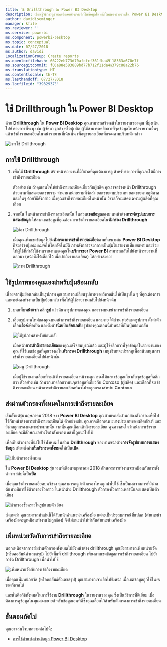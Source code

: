 ```yaml
---
title: ใช้ Drillthrough ใน Power BI Desktop
description: เรียนรู้วิธีการดูรายละเอียดอย่างเจาะลึกในข้อมูลในหน้าใหม่ของรายงานใน Power BI Desktop
author: davidiseminger
manager: kfile
ms.reviewer: ''
ms.service: powerbi
ms.component: powerbi-desktop
ms.topic: conceptual
ms.date: 07/27/2018
ms.author: davidi
LocalizationGroup: Create reports
ms.openlocfilehash: 66222eb773d70afcfcf361fba49118363a670e7f
ms.sourcegitcommit: f01a88e583889bd77b712f11da4a379c88a22b76
ms.translationtype: HT
ms.contentlocale: th-TH
ms.lasthandoff: 07/27/2018
ms.locfileid: "39329373"
---
```

# <a name="use-drillthrough-in-power-bi-desktop"></a>ใช้ Drillthrough ใน Power BI Desktop
ด้วย **Drillthrough** ใน **Power BI Desktop** คุณสามารถสร้างหน้าในรายงานของคุณ ที่มุ่งเน้นไปยังรายการที่ระบุ เช่น ผู้จัดหา ลูกค้า หรือผู้ผลิต ผู้ใช้สามารถคลิกขวาที่จุดข้อมูลในหน้ารายงานอื่นๆ แล้วเข้าถึงรายละเอียดในหน้ารายงานที่เน้นนั้น เพื่อดูรายละเอียดที่กรองตามบริบทดังกล่าว

![การใช้ Drillthrough](media/desktop-drillthrough/drillthrough_01.png)

## <a name="using-drillthrough"></a>การใช้ Drillthrough
1. เพื่อใช้ **Drillthrough** สร้างหน้ารายงานที่มีวิชวลที่คุณต้องการดู สำหรับรายการที่คุณจะให้มีการเข้าถึงรายละเอียด 

    ตัวอย่างเช่น ถ้าคุณสนใจให้เข้าถึงรายละเอียดเกี่ยวกับผู้ผลิต คุณอาจสร้างหน้า Drillthrough ด้วยภาพที่แสดงยอดขายรวม จำนวนหน่วยรวมที่จัดส่ง ยอดขายตามประเภท ยอดขายตามภูมิภาค และอื่นๆ ด้วยวิธีดังกล่าว เมื่อคุณเข้าถึงรายละเอียดในหน้านั้น วิชวลก็จะแสดงเฉพาะผู้ผลิตที่คุณเลือก

2. จากนั้น ในหน้าการเข้าถึงรายละเอียดนั้น ในส่วน**เขตข้อมูล**ของบานหน้าต่าง**การจัดรูปแบบการแสดงข้อมูล** ให้ลากเขตข้อมูลที่คุณต้องการเข้าถึงรายละเอียดใน**ตัวกรอง Drillthrough**

    ![ช่อง Drillthrough](media/desktop-drillthrough/drillthrough_02.png)

    เมื่อคุณเพิ่มเขตข้อมูลไปยัง**ตัวกรองการเข้าถึงรายละเอียด**ตามที่เหมาะสม **Power BI Desktop** ก็จะสร้างปุ่ม*ย้อนกลับ*ให้โดยอัตโนมัติ ภาพดังกล่าวจะกลายเป็นปุ่มในรายงานที่เผยแพร่ และช่วยให้ผู้ใช้ที่กำลังใช้งานรายงานของคุณใน**บริการของ Power BI** สามารถกลับไปยังหน้ารายงานที่ออกมา (หน้าซึ่งได้เลือกไว้ เพื่อเข้าถึงรายละเอียด) ได้อย่างสะดวก

    ![ภาพ Drillthrough](media/desktop-drillthrough/drillthrough_03.png)

## <a name="use-your-own-image-for-a-back-button"></a>ใช้รูปภาพของคุณเองสำหรับปุ่มย้อนกลับ    
 เนื่องจากปุ่มย้อนกลับเป็นรูปภาพ คุณสามารถเปลี่ยนรูปภาพของวิชวลนั้นให้เป็นรูปใด ๆ ที่คุณต้องการ และจะยังคงทำงานเป็นปุ่มย้อนกลับ เพื่อให้ผู้ใช้รายงานกลับไปยังหน้าเดิม

1. บนแท็บ**หน้าแรก** คลิก**รูป** แล้วค้นหารูปภาพของคุณ และวางบนหน้าการเข้าถึงรายละเอียด
2. เลือกรูปภาพใหม่ของคุณบนหน้าการเข้าถึงรายละเอียด และภาย ใต้ส่วน ฟอร์แมตรูปภาพ ตั้งค่าตัวเลื่อน**ลิงค์**เพื่อเปิด และตั้งค่า**ชนิด**เป็น**ย้อนกลับ** รูปของคุณตอนนี้ทำหน้าที่เป็นปุ่มย้อนกลับ

    ![ใช้รูปภาพสำหรับย้อนกลับ](media/desktop-drillthrough/drillthrough_05.png)

    เมื่อหน้า**การเข้าถึงรายละเอียด**ของคุณเสร็จสมบูรณ์แล้ว และผู้ใช้คลิกขวาที่จุดข้อมูลในรายงานของคุณ ที่ใช้เขตข้อมูลที่คุณวางลงใน**ตัวกรอง Drillthrough** เมนูบริบทจะปรากฏเพื่อสนับสนุนการเข้าถึงรายละเอียดไปยังหน้านั้น

    ![เมนู Drillthrough](media/desktop-drillthrough/drillthrough_04.png)

    เมื่อผู้ใช้รายงานเลือกที่จะเข้าถึงรายละเอียด หน้าจะถูกกรองให้แสดงข้อมูลเกี่ยวกับจุดข้อมูลที่คลิกขวา ตัวอย่างเช่น ถ้าพวกเขาคลิกขวาบนจุดข้อมูลที่เกี่ยวกับ Contoso (ผู้ผลิต) และเลือกที่จะเข้าถึงรายละเอียด หน้าการเข้าถึงรายละเอียดที่พาไปจะถูกกรองสำหรับ Contoso

## <a name="pass-all-filters-in-drillthrough"></a>ส่งผ่านตัวกรองทั้งหมดในการเข้าถึงรายละเอียด

เริ่มตั้งแต่รุ่นพฤษภาคม 2018 ของ **Power BI Desktop** คุณสามารถส่งผ่านกล่องตัวกรองเพื่อไปใช้กับหน้าต่างการเข้าถึงรายละเอียดได้ ตัวอย่างเช่น คุณอาจเลือกเฉพาะบางประเภทของผลิตภัณฑ์ และวิชวลถูกกรองเฉพาะประเภทนั้น จากนั้นคุณเลือกเข้าถึงรายละเอียด คุณอาจสนใจว่าหน้าการเข้ารายละเอียด จะมีลักษณะอย่างไรถ้าตัวกรองเหล่านี้ถูกนำไปใช้

เพื่อเก็บตัวกรองที่นำไปใช้ทั้งหมด ในส่วน **Drillthrough** ของบานหน้าต่าง**การจัดรูปแบบการแสดงข้อมูล** เพียงตั้งค่า**เก็บตัวกรองทั้งหมด**ให้เป็น**เปิด** 

![เก็บตัวกรองทั้งหมด](media/desktop-drillthrough/drillthrough_06.png)

ใน **Power BI Desktop** รุ่นก่อนที่เดือนพฤษภาคม 2018 ลักษณะการทำงานจะเหมือนกับการตั้งค่าการสลับนี้เป็น**ปิด**

เมื่อคุณเข้าถึงรายละเอียดบนวิชวล คุณสามารถดูว่าตัวกรองไหนถูกนำไปใช้ ซึ่งเป็นผลจากการที่วิชวลต้นทางมีการใช้ตัวกรองชั่วคราว ในหน้าต่าง Drillthrough ตัวกรองชั่วคราวเหล่านั้นจะแสดงเป็นตัวเอียง 

![ตัวกรองชั่วคราวในรูปแบบตัวเอียง](media/desktop-drillthrough/drillthrough_07.png)

สังเกตว่า คุณสามารถทำเช่นนี้ได้กับหน้าคำแนะนำเครื่องมือ แต่จะเป็นประสบการณ์ที่แปลก (คำแนะนำเครื่องมือจะดูเหมือนทำงานไม่ถูกต้อง) จึงไม่แนะนำให้ทำกับคำแนะนำเครื่องมือ

## <a name="add-a-measure-to-drillthrough"></a>เพิ่มหน่วยวัดกับการเข้าถึงรายละเอียด

นอกเหนือจากการส่งผ่านตัวกรองทั้งหมดไปยังหน้าต่าง drillthrough คุณยังสามารถเพิ่มหน่วยวัด (หรือคอลัมน์ตัวเลขสรุป) ไปยังพื้นที่ drillthrough เพียงลากเขตข้อมูลการเข้าถึงรายละเอียด ไปยังการ์ด Drillthrough เพื่อนำไปใช้ 

![เพิ่มหน่วยวัดกับการเข้าถึงรายละเอียด](media/desktop-drillthrough/drillthrough_08.png)

เมื่อคุณเพิ่มหน่วยวัด (หรือคอลัมน์ตัวเลขสรุป) คุณสามารถเจาะลึกไปยังหน้า เมื่อเขตข้อมูลถูกใช้ใน*ค่า*ของวิชวลได้

และนั่นคือวิธีทั้งหมดในการใช้งาน **Drillthrough** ในรายงานของคุณ ซึ่งเป็นวิธีการที่ดีเยี่ยม เมื่อต้องการดูข้อมูลในมุมมองขยายสำหรับข้อมูลเอนทิตีซึ่งคุณเลือกไว้สำหรับตัวกรองการเข้าถึงรายละเอียด

## <a name="next-steps"></a>ขั้นตอนถัดไป

คุณอาจสนใจบทความต่อไปนี้:

* [การใช้ตัวแบ่งส่วนข้อมูล Power BI Desktop](desktop-slicers.md)

